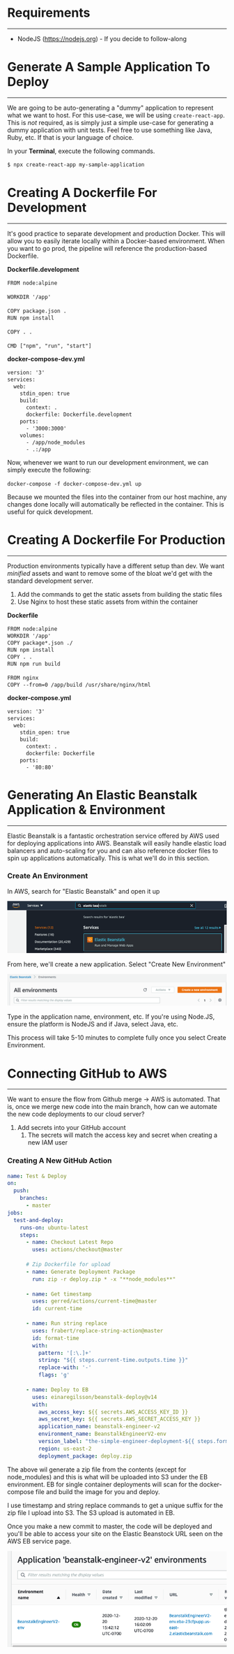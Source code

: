 # Requirements

---

- NodeJS (https://nodejs.org) - If you decide to follow-along

# Generate A Sample Application To Deploy

---

We are going to be auto-generating a "dummy" application to represent what we want to host. For this use-case, we will be using `create-react-app`. This is *not* required, as is simply just a simple use-case for generating a dummy application with unit tests. Feel free to use something like Java, Ruby, etc. If that is your language of choice. 

In your **Terminal**, execute the following commands. 

```bash
$ npx create-react-app my-sample-application
```

# Creating A Dockerfile For Development

---

It's good practice to separate development and production Docker. This will allow you to easily iterate locally within a Docker-based environment. When you want to go prod, the pipeline will reference the production-based Dockerfile. 

**Dockerfile.development**

```docker
FROM node:alpine

WORKDIR '/app'

COPY package.json .
RUN npm install

COPY . .

CMD ["npm", "run", "start"]
```

**docker-compose-dev.yml**

```docker
version: '3'
services:
  web:
    stdin_open: true
    build:
      context: .
      dockerfile: Dockerfile.development
    ports:
      - '3000:3000'
    volumes:
      - /app/node_modules
      - .:/app
```

Now, whenever we want to run our development environment, we can simply execute the following:

`docker-compose -f docker-compose-dev.yml up`

Because we mounted the files into the container from our host machine, any changes done locally will automatically be reflected in the container.  This is useful for quick development. 

# Creating A Dockerfile For Production

---

Production environments typically have a different setup than dev. We want *minified* assets and want to remove some of the bloat we'd get with the standard development server. 

1. Add the commands to get the static assets from building the static files
2. Use Nginx to host these static assets from within the container

**Dockerfile**

```docker
FROM node:alpine
WORKDIR '/app'
COPY package*.json ./
RUN npm install
COPY . .
RUN npm run build

FROM nginx
COPY --from=0 /app/build /usr/share/nginx/html
```

**docker-compose.yml**

```docker
version: '3'
services:
  web:
    stdin_open: true
    build:
      context: .
      dockerfile: Dockerfile
    ports:
      - '80:80'
```

# Generating An Elastic Beanstalk Application & Environment

---

Elastic Beanstalk is a fantastic orchestration service offered by AWS used for deploying applications into AWS. Beanstalk will easily handle elastic load balancers and auto-scaling for you and can also reference docker files to spin up applications automatically. This is what we'll do in this section. 

### Create An Environment

In AWS, search for "Elastic Beanstalk" and open it up

![/assets/img/posts/Untitled.png](/assets/img/posts/Untitled.png)

From here, we'll create a new application.  Select "Create New Environment"

![/assets/img/posts/Untitled%201.png](/assets/img/posts/Untitled%201.png)

Type in the application name, environment, etc. If you're using Node.JS, ensure the platform is NodeJS and if Java, select Java, etc. 

This process will take 5-10 minutes to complete fully once you select Create Environment. 

# Connecting GitHub to AWS

---

We want to ensure the flow from Github merge → AWS is automated. That is, once we merge new code into the main branch, how can we automate the new code deployments to our cloud server? 

1. Add secrets into your GitHub account 
    1. The secrets will match the access key and secret when creating a new IAM user

### Creating A New GitHub Action

```yaml
name: Test & Deploy
on:
  push:
    branches:
      - master
jobs:
  test-and-deploy:
    runs-on: ubuntu-latest
    steps:
      - name: Checkout Latest Repo
        uses: actions/checkout@master

      # Zip Dockerfile for upload
      - name: Generate Deployment Package
        run: zip -r deploy.zip * -x "**node_modules**"
        
      - name: Get timestamp
        uses: gerred/actions/current-time@master
        id: current-time

      - name: Run string replace
        uses: frabert/replace-string-action@master
        id: format-time
        with:
          pattern: '[:\.]+'
          string: "${{ steps.current-time.outputs.time }}"
          replace-with: '-'
          flags: 'g'

      - name: Deploy to EB
        uses: einaregilsson/beanstalk-deploy@v14
        with:
          aws_access_key: ${{ secrets.AWS_ACCESS_KEY_ID }}
          aws_secret_key: ${{ secrets.AWS_SECRET_ACCESS_KEY }}
          application_name: beanstalk-engineer-v2
          environment_name: BeanstalkEngineerV2-env
          version_label: "the-simple-engineer-deployment-${{ steps.format-time.outputs.replaced }}"
          region: us-east-2
          deployment_package: deploy.zip
```

The above wil generate a zip file from the contents (except for node_modules) and this is what will be uploaded into S3 under the EB environment. EB for single container deployments will scan for the docker-compose file and build the image for you and deploy. 

I use timestamp and string replace commands to get a unique suffix for the zip file I upload into S3. The S3 upload is automated in EB. 

Once you make a new commit to master, the code will be deployed and you'll be able to access your site on the Elastic Beanstock URL seen on the AWS EB service page. 

![/assets/img/posts/Untitled%202.png](/assets/img/posts/Untitled%202.png)